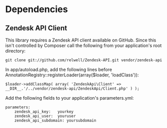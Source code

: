 Dependencies
================
Zendesk API Client
----------------
This library requires a Zendesk API client available on GitHub.
Since this isn't controlled by Composer call the following from your application's root directory:
 
    git clone git://github.com/relwell/Zendesk-API.git vendor/zendesk-api

In app/autoload.php, add the following lines before AnnotationRegistry::registerLoader(array($loader, 'loadClass')):

    $loader->addClassMap( array( 'ZendeskApi\Client' =>  __DIR__.'/../vendor/zendesk-api/ZendeskApi/Client.php' ) );

Add the following fields to your application's parameters.yml:

    parameters:
        zendesk_api_key:   yourkey
        zendesk_api_user:  youruser
        zendesk_api_subdomain: yoursubdomain
